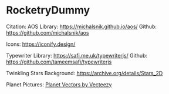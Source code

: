 # RocketryDummy


Citation:
AOS Library:  https://michalsnik.github.io/aos/ 
 Github: https://github.com/michalsnik/aos 

Icons: https://iconify.design/ 

Typewriter Library:  https://safi.me.uk/typewriterjs/ 
Github: https://github.com/tameemsafi/typewriterjs 

Twinkling Stars Background: https://archive.org/details/Stars_2D

Planet Pictures: <a href="https://www.vecteezy.com/free-vector/planet">Planet Vectors by Vecteezy</a>